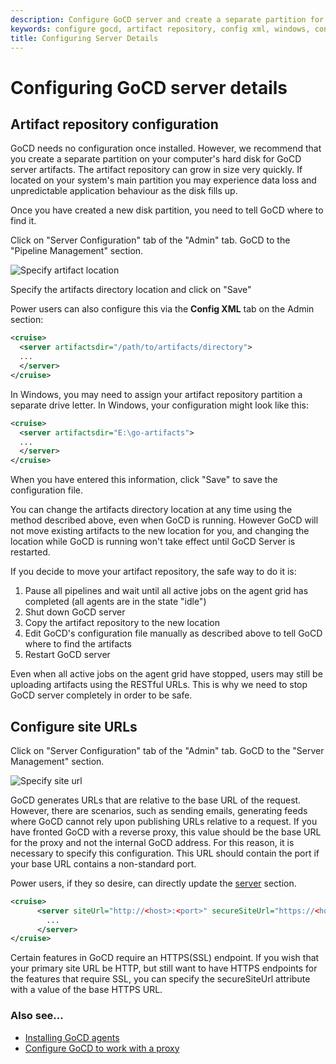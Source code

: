 ```yaml
---
description: Configure GoCD server and create a separate partition for GoCD server artifacts.
keywords: configure gocd, artifact repository, config xml, windows, configure site URLs, server management
title: Configuring Server Details
---
```


# Configuring GoCD server details

## Artifact repository configuration

GoCD needs no configuration once installed. However, we recommend that you create a separate partition on your computer's hard disk for GoCD server artifacts. The artifact repository can grow in size very quickly. If located on your system's main partition you may experience data loss and unpredictable application behaviour as the disk fills up.

Once you have created a new disk partition, you need to tell GoCD where to find it.

Click on "Server Configuration" tab of the "Admin" tab. GoCD to the "Pipeline Management" section.

![Specify artifact location](../images/artifact_location.png)

Specify the artifacts directory location and click on "Save"

Power users can also configure this via the **Config XML** tab on the
Admin section:

```xml
<cruise>
  <server artifactsdir="/path/to/artifacts/directory">
  ...
  </server>
</cruise>
```

In Windows, you may need to assign your artifact repository partition a separate drive letter. In Windows, your configuration might look like this:

```xml
<cruise>
  <server artifactsdir="E:\go-artifacts">
  ...
  </server>
</cruise>
```

When you have entered this information, click "Save" to save the configuration file.

You can change the artifacts directory location at any time using the method described above, even when GoCD is running. However GoCD will not move existing artifacts to the new location for you, and changing the location while GoCD is running won't take effect until GoCD Server is restarted.

If you decide to move your artifact repository, the safe way to do it is:

1. Pause all pipelines and wait until all active jobs on the agent grid has completed (all agents are in the state "idle")
2. Shut down GoCD server
3. Copy the artifact repository to the new location
4. Edit GoCD's configuration file manually as described above to tell GoCD where to find the artifacts
5. Restart GoCD server

Even when all active jobs on the agent grid have stopped, users may still be uploading artifacts using the RESTful URLs. This is why we need to stop GoCD server completely in order to be safe.

## Configure site URLs

Click on "Server Configuration" tab of the "Admin" tab. GoCD to the "Server Management" section.

![Specify site url](../images/site_url.png)

GoCD generates URLs that are relative to the base URL of the request. However, there are scenarios, such as sending emails, generating feeds where GoCD cannot rely upon publishing URLs relative to a request. If you have fronted GoCD with a reverse proxy, this value should be the base URL for the proxy and not the internal GoCD address. For this reason, it is necessary to specify this configuration. This URL should contain the port if your base URL contains a non-standard port.

Power users, if they so desire, can directly update the [server](../configuration/configuration_reference.html#server) section.

```xml
<cruise>
      <server siteUrl="http://<host>:<port>" secureSiteUrl="https://<host>:<securePort>">
        ...
      </server>
</cruise>
```

Certain features in GoCD require an HTTPS(SSL) endpoint. If you wish that your primary site URL be HTTP, but still want to have HTTPS endpoints for the features that require SSL, you can specify the secureSiteUrl attribute with a value of the base HTTPS URL.

### Also see...

- [Installing GoCD agents](../installation/installing_go_agent.html)
- [Configure GoCD to work with a proxy](../installation/configure-reverse-proxy.html)
